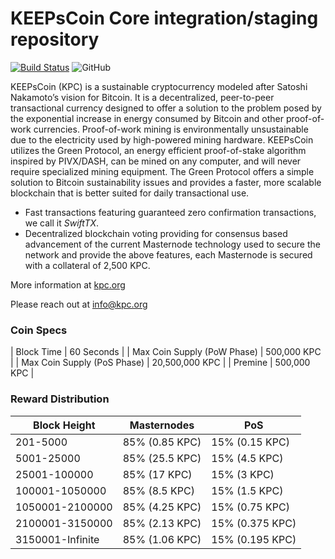 KEEPsCoin Core integration/staging repository
=================================================
[![Build Status](https://travis-ci.org/keepscoin/keepscoin.svg?branch=master)](https://travis-ci.org/keepscoin/keepscoin) ![GitHub](https://img.shields.io/github/license/mashape/apistatus.svg)

KEEPsCoin (KPC) is a sustainable cryptocurrency modeled after Satoshi Nakamoto’s vision for Bitcoin. It is a decentralized, peer-to-peer transactional currency designed to offer a solution to the problem posed by the exponential increase in energy consumed by Bitcoin and other proof-of-work currencies. Proof-of-work mining is environmentally unsustainable due to the electricity used by high-powered mining hardware. KEEPsCoin utilizes the Green Protocol, an energy efficient proof-of-stake algorithm inspired by PIVX/DASH, can be mined on any computer, and will never require specialized mining equipment. The Green Protocol offers a simple solution to Bitcoin sustainability issues and provides a faster, more scalable blockchain that is better suited for daily transactional use.

- Fast transactions featuring guaranteed zero confirmation transactions, we call it _SwiftTX_.
- Decentralized blockchain voting providing for consensus based advancement of the current Masternode
  technology used to secure the network and provide the above features, each Masternode is secured
  with a collateral of 2,500 KPC.

More information at [kpc.org](http://www.kpc.org)

Please reach out at info@kpc.org

### Coin Specs
| Block Time                  | 60 Seconds      |
| Max Coin Supply (PoW Phase) | 500,000 KPC    |
| Max Coin Supply (PoS Phase) | 20,500,000 KPC |
| Premine                     | 500,000 KPC    |

### Reward Distribution

| **Block Height** | **Masternodes**  | **PoS**          |
|------------------|------------------|------------------|
| 201-5000         | 85% (0.85 KPC)  | 15% (0.15 KPC)   |
| 5001-25000       | 85% (25.5 KPC)  | 15% (4.5 KPC)     |
| 25001-100000     | 85% (17 KPC)    | 15% (3 KPC)     |
| 100001-1050000   | 85% (8.5 KPC)   | 15% (1.5 KPC)     |
| 1050001-2100000  | 85% (4.25 KPC)  | 15% (0.75 KPC)   |
| 2100001-3150000  | 85% (2.13 KPC)  | 15% (0.375 KPC)  |
| 3150001-Infinite | 85% (1.06 KPC)  | 15% (0.195 KPC)  |
